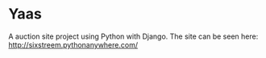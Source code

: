 # Yaas
A auction site project using Python with Django.
The site can be seen here: http://sixstreem.pythonanywhere.com/
